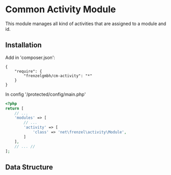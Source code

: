 # Common Activity Module

This module manages all kind of activities that are assigned to a module and id.

## Installation

Add in 'composer.json':
```
{
    "require": {
        "frenzelgmbh/cm-activity": "*"
    }
}
```

In config '/protected/config/main.php'
```php
<?php
return [
    // ...
    'modules' => [
        // ...
        'activity' => [
            'class' => 'net\frenzel\activity\Module',
        ]
    ],
    // ... //
];
```

## Data Structure
